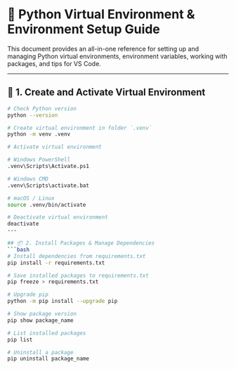 # 🐍 Python Virtual Environment & Environment Setup Guide

This document provides an all-in-one reference for setting up and managing Python virtual environments, environment variables, working with packages, and tips for VS Code.

---

## 🚀 1. Create and Activate Virtual Environment

```bash
# Check Python version
python --version

# Create virtual environment in folder `.venv`
python -m venv .venv

# Activate virtual environment

# Windows PowerShell
.venv\Scripts\Activate.ps1

# Windows CMD
.venv\Scripts\activate.bat

# macOS / Linux
source .venv/bin/activate

# Deactivate virtual environment
deactivate
---

## 📦 2. Install Packages & Manage Dependencies
```bash
# Install dependencies from requirements.txt
pip install -r requirements.txt

# Save installed packages to requirements.txt
pip freeze > requirements.txt

# Upgrade pip
python -m pip install --upgrade pip

# Show package version
pip show package_name

# List installed packages
pip list

# Uninstall a package
pip uninstall package_name

